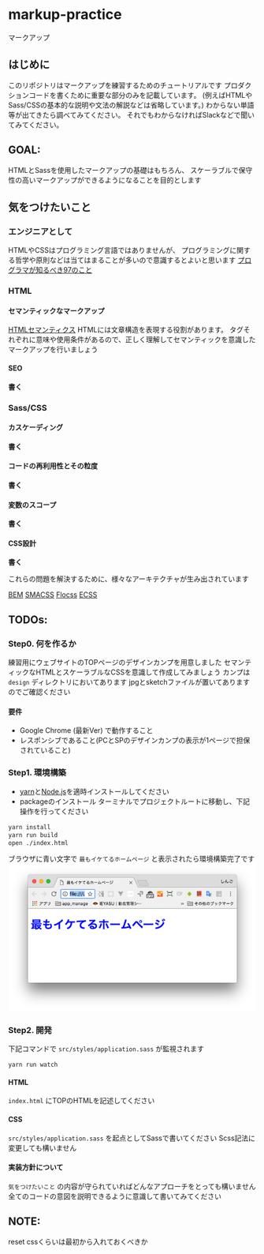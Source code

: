 # markup-practice
マークアップ

## はじめに
このリポジトリはマークアップを練習するためのチュートリアルです
プロダクションコードを書くために重要な部分のみを記載しています。
(例えばHTMLやSass/CSSの基本的な説明や文法の解説などは省略しています。)
わからない単語等が出てきたら調べてみてください。
それでもわからなければSlackなどで聞いてみてください。

## GOAL:
HTMLとSassを使用したマークアップの基礎はもちろん、
スケーラブルで保守性の高いマークアップができるようになることを目的とします

## 気をつけたいこと
### エンジニアとして
HTMLやCSSはプログラミング言語ではありませんが、
プログラミングに関する哲学や原則などは当てはまることが多いので意識するとよいと思います
[プログラマが知るべき97のこと](https://xn--97-273ae6a4irb6e2hsoiozc2g4b8082p.com/)

### HTML
#### セマンティックなマークアップ
[HTMLセマンティクス](https://developer.mozilla.org/ja/docs/Web/HTML/Element)
HTMLには文章構造を表現する役割があります。
タグそれぞれに意味や使用条件があるので、正しく理解してセマンティックを意識したマークアップを行いましょう

#### SEO
**書く**

### Sass/CSS

#### カスケーディング
**書く**

#### コードの再利用性とその粒度
**書く**

#### 変数のスコープ
**書く**

#### CSS設計
**書く**

これらの問題を解決するために、様々なアーキテクチャが生み出されています

[BEM](http://getbem.com/introduction/)
[SMACSS](https://smacss.com/)
[Flocss](https://github.com/hiloki/flocss)
[ECSS](http://ecss.io/)


## TODOs:
### Step0. 何を作るか
練習用にウェブサイトのTOPページのデザインカンプを用意しました
セマンティックなHTMLとスケーラブルなCSSを意識して作成してみましょう
カンプは `design` ディレクトリにおいてあります
jpgとsketchファイルが置いてありますのでご確認ください

#### 要件
* Google Chrome (最新Ver) で動作すること
* レスポンシブであること(PCとSPのデザインカンプの表示が1ページで担保されていること)


### Step1. 環境構築
* [yarn](https://yarnpkg.com/ja/docs/install#mac-stable)と[Node.js](https://nodejs.org/ja/)を適時インストールしてください
* packageのインストール
ターミナルでプロジェクトルートに移動し、下記操作を行ってください
```
yarn install
yarn run build
open ./index.html
```

ブラウザに青い文字で `最もイケてるホームページ` と表示されたら環境構築完了です
<img src="https://raw.githubusercontent.com/jiraffeinc/markup-practice/master/docs/images/env.png" />
### Step2. 開発
下記コマンドで `src/styles/application.sass` が監視されます
```
yarn run watch
```

#### HTML
`index.html` にTOPのHTMLを記述してください

#### CSS
`src/styles/application.sass` を起点としてSassで書いてください
Scss記法に変更しても構いません

#### 実装方針について
`気をつけたいこと` の内容が守られていればどんなアプローチをとっても構いません
全てのコードの意図を説明できるように意識して書いてみてください

## NOTE:
reset cssくらいは最初から入れておくべきか
